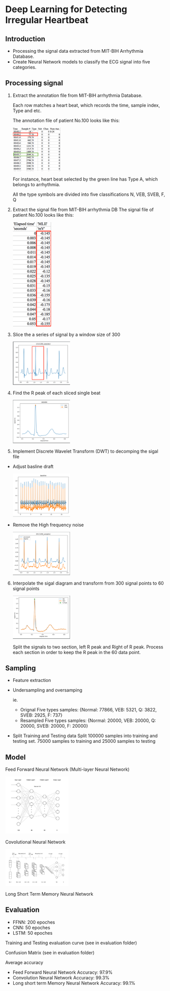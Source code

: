 # Deep Learning for Detecting Irregular Heartbeat


## Introduction
   + Processing the signal data extracted from MIT-BIH Arrhythmia Database. 
   + Create Neural Network models to classify the ECG signal into five categories.

## Processing signal

1. Extract the annotation file from MIT-BIH arrhythmia Database.

   Each row matches a heart beat, which records the time, sample index, Type and etc.

   The annotation file of patient No.100 looks like this:
   
   <img src="./Evaluation/README_Figure/atr_data.png" width="150">

   For instance, heart beat selected by the green line has Type A, which belongs to arrhythmia.

   All the type symbols are divided into five classifications
    N, VEB, SVEB, F, Q 

2. Extract the signal file from MIT-BIH arrhythmia DB
   The signal file of patient No.100 looks like this:

   <img src="./Evaluation/README_Figure/signal_data.png" width="120">


3. Slice the a series of signal by a window size of 300

   <img src="./Evaluation/README_Figure/heartBeats.png" width="180">



4. Find the R peak of each sliced single beat

   <img src="./Evaluation/README_Figure/singleBeat.png" width="180">


5. Implement Discrete Wavelet Transform (DWT) to decomping the sigal file
  + Adjust basline draft
    
    <img src="./Evaluation/README_Figure/DWT/BaselineDraft.png" width="180">

  + Remove the High frequency noise
    
    <img src="./Evaluation/README_Figure/DWT/DWT.png" width="180">



6. Interpolate the sigal diagram and transform from 300 signal points to 60 signal points

   <img src="./Evaluation/README_Figure/processedSingleBeat.png" width="180">

   Split the signals to two section, left R peak and Right of R peak.
   Process each section in  order to keep the R peak in the 60 data point.



## Sampling
  + Feature extraction
  + Undersampling and oversamping
  
    ie. 
    + Orignal Five types samples: {Normal: 77866, VEB: 5321, Q: 3822, SVEB: 2925, F: 737}
    + Resampled Five types samples: {Normal: 20000, VEB: 20000, Q: 20000, SVEB: 20000, F: 20000}

  + Split Training and Testing data
    Split 100000 samples into training and testing set. 75000 samples to training and 25000 samples to testing


## Model
  Feed Forward Neural Network (Multi-layer Neural Network)
  
   <img src="./Evaluation/README_Figure/FFNN_Model.png" width="200">
 

  Covolutional Neural Network
     
   <img src="./Evaluation/README_Figure/CNN_Model.png" width="200">



  Long Short Term Memory Neural Network


## Evaluation
+ FFNN: 200 epoches
+ CNN: 50 epoches
+ LSTM: 50 epoches

Training and Testing evaluation curve
(see in evaluation folder)

Confusion Matrix
(see in evaluation folder)


Average accuracy
+ Feed Forward Neural Network Accuracy: 97.9%
+ Convolution Neural Network Accuracy: 99.3%
+ Long short term Memory Neural Network Accuracy: 99.1%
